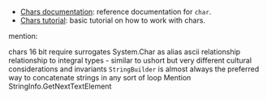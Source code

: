- [Chars documentation][chars-docs]: reference documentation for `char`.
- [Chars tutorial][chars-tutorial]: basic tutorial on how to work with chars.

[chars-docs]: https://docs.microsoft.com/en-us/dotnet/csharp/language-reference/builtin-types/char
[chars-tutorial]: https://csharp.net-tutorials.com/data-types/the-char-type/

mention:

chars 16 bit require surrogates
System.Char as alias
ascii relationship
relationship to integral types - similar to ushort but very different
cultural considerations and invariants
`StringBuilder` is almost always the preferred way to concatenate strings in any sort of loop
Mention StringInfo.GetNextTextElement
